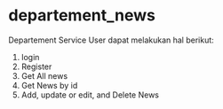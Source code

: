 # departement_news
Departement Service
User dapat melakukan hal berikut:
1. login
2. Register
3. Get All news
4. Get News by id
5. Add, update or edit, and Delete News

